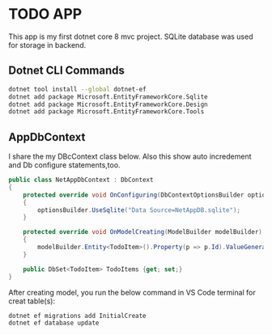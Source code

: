 # TODO APP
This app is my first dotnet core 8 mvc project. SQLite database was used for storage in backend. 

## Dotnet CLI Commands

```bash
dotnet tool install --global dotnet-ef
dotnet add package Microsoft.EntityFrameworkCore.Sqlite
dotnet add package Microsoft.EntityFrameworkCore.Design
dotnet add package Microsoft.EntityFrameworkCore.Tools
```

## AppDbContext
I share the my DBcContext class below. Also this show auto incredement and Db configure statements,too.

```C#
public class NetAppDbContext : DbContext
{
    protected override void OnConfiguring(DbContextOptionsBuilder optionsBuilder)
    {
        optionsBuilder.UseSqlite("Data Source=NetAppDB.sqlite");
    }

    protected override void OnModelCreating(ModelBuilder modelBuilder)
    {
        modelBuilder.Entity<TodoItem>().Property(p => p.Id).ValueGeneratedOnAdd();
    }

    public DbSet<TodoItem> TodoItems {get; set;}
}
```

After creating model, you run the below command in VS Code terminal for creat table(s):

```bash
dotnet ef migrations add InitialCreate
dotnet ef database update
``` 